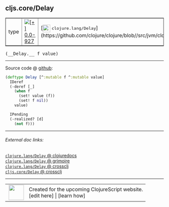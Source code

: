 ## cljs.core/Delay



 <table border="1">
<tr>
<td>type</td>
<td><a href="https://github.com/cljsinfo/cljs-api-docs/tree/0.0-927"><img valign="middle" alt="[+] 0.0-927" title="Added in 0.0-927" src="https://img.shields.io/badge/+-0.0--927-lightgrey.svg"></a> </td>
<td>
[<img height="24px" valign="middle" src="http://i.imgur.com/1GjPKvB.png"> <samp>clojure.lang/Delay</samp>](https://github.com/clojure/clojure/blob//src/jvm/clojure/lang/Delay.java)
</td>
</tr>
</table>


 <samp>
(__Delay.__ f value)<br>
</samp>

---







Source code @ [github](https://github.com/clojure/clojurescript/blob/r2629/src/cljs/cljs/core.cljs#L8398-L8408):

```clj
(deftype Delay [^:mutable f ^:mutable value]
  IDeref
  (-deref [_]
    (when f
      (set! value (f))
      (set! f nil))
    value)

  IPending
  (-realized? [d]
    (not f)))
```

<!--
Repo - tag - source tree - lines:

 <pre>
clojurescript @ r2629
└── src
    └── cljs
        └── cljs
            └── <ins>[core.cljs:8398-8408](https://github.com/clojure/clojurescript/blob/r2629/src/cljs/cljs/core.cljs#L8398-L8408)</ins>
</pre>

-->

---



###### External doc links:

[`clojure.lang/Delay` @ clojuredocs](http://clojuredocs.org/clojure.lang/Delay)<br>
[`clojure.lang/Delay` @ grimoire](http://conj.io/store/v1/org.clojure/clojure/1.7.0-beta3/clj/clojure.lang/Delay/)<br>
[`clojure.lang/Delay` @ crossclj](http://crossclj.info/fun/clojure.lang/Delay.html)<br>
[`cljs.core/Delay` @ crossclj](http://crossclj.info/fun/cljs.core.cljs/Delay.html)<br>

---

 <table>
<tr><td>
<img valign="middle" align="right" width="48px" src="http://i.imgur.com/Hi20huC.png">
</td><td>
Created for the upcoming ClojureScript website.<br>
[edit here] | [learn how]
</td></tr></table>

[edit here]:https://github.com/cljsinfo/cljs-api-docs/blob/master/cljsdoc/cljs.core_Delay.cljsdoc
[learn how]:https://github.com/cljsinfo/cljs-api-docs/wiki/cljsdoc-files

<!--

This information was too distracting to show to readers, but I'll leave it
commented here since it is helpful to:

- pretty-print the data used to generate this document
- and show how to retrieve that data



The API data for this symbol:

```clj
{:ns "cljs.core",
 :name "Delay",
 :signature ["[f value]"],
 :history [["+" "0.0-927"]],
 :type "type",
 :full-name-encode "cljs.core_Delay",
 :source {:code "(deftype Delay [^:mutable f ^:mutable value]\n  IDeref\n  (-deref [_]\n    (when f\n      (set! value (f))\n      (set! f nil))\n    value)\n\n  IPending\n  (-realized? [d]\n    (not f)))",
          :title "Source code",
          :repo "clojurescript",
          :tag "r2629",
          :filename "src/cljs/cljs/core.cljs",
          :lines [8398 8408]},
 :full-name "cljs.core/Delay",
 :clj-symbol "clojure.lang/Delay"}

```

Retrieve the API data for this symbol:

```clj
;; from Clojure REPL
(require '[clojure.edn :as edn])
(-> (slurp "https://raw.githubusercontent.com/cljsinfo/cljs-api-docs/catalog/cljs-api.edn")
    (edn/read-string)
    (get-in [:symbols "cljs.core/Delay"]))
```

-->

